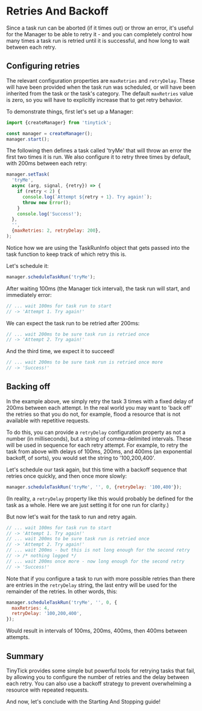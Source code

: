 # Retries And Backoff

Since a task run can be aborted (if it times out) or throw an error, it's useful
for the Manager to be able to retry it - and you can completely control how many
times a task run is retried until it is successful, and how long to wait between
each retry.

## Configuring retries

The relevant configuration properties are `maxRetries` and `retryDelay`. These
will have been provided when the task run was scheduled, or will have been
inherited from the task or the task's category. The default `maxRetries` value
is zero, so you will have to explicitly increase that to get retry behavior.

To demonstrate things, first let's set up a Manager:

```js
import {createManager} from 'tinytick';

const manager = createManager();
manager.start();
```

The following then defines a task called 'tryMe' that will throw an error the
first two times it is run. We also configure it to retry three times by default,
with 200ms between each retry:

```js
manager.setTask(
  'tryMe',
  async (arg, signal, {retry}) => {
    if (retry < 2) {
      console.log(`Attempt ${retry + 1}. Try again!`);
      throw new Error();
    }
    console.log('Success!');
  },
  '',
  {maxRetries: 2, retryDelay: 200},
);
```

Notice how we are using the TaskRunInfo object that gets passed into the task
function to keep track of which retry this is.

Let's schedule it:

```js
manager.scheduleTaskRun('tryMe');
```

After waiting 100ms (the Manager tick interval), the task run will start, and
immediately error:

```js
// ... wait 100ms for task run to start
// -> 'Attempt 1. Try again!'
```

We can expect the task run to be retried after 200ms:

```js
// ... wait 200ms to be sure task run is retried once
// -> 'Attempt 2. Try again!'
```

And the third time, we expect it to succeed!

```js
// ... wait 200ms to be sure task run is retried once more
// -> 'Success!'
```

## Backing off

In the example above, we simply retry the task 3 times with a fixed delay of
200ms between each attempt. In the real world you may want to 'back off' the
retries so that you do not, for example, flood a resource that is not available
with repetitive requests.

To do this, you can provide a `retryDelay` configuration property as not a
number (in milliseconds), but a string of comma-delimited intervals. These will
be used in sequence for each retry attempt. For example, to retry the task from
above with delays of 100ms, 200ms, and 400ms (an exponential backoff, of sorts),
you would set the string to '100,200,400'.

Let's schedule our task again, but this time with a backoff sequence that
retries once quickly, and then once more slowly:

```js
manager.scheduleTaskRun('tryMe', '', 0, {retryDelay: '100,400'});
```

(In reality, a `retryDelay` property like this would probably be defined for the
task as a whole. Here we are just setting it for one run for clarity.)

But now let's wait for the task to run and retry again.

```js
// ... wait 100ms for task run to start
// -> 'Attempt 1. Try again!'
// ... wait 200ms to be sure task run is retried once
// -> 'Attempt 2. Try again!'
// ... wait 200ms - but this is not long enough for the second retry
// -> /* nothing logged */
// ... wait 200ms once more - now long enough for the second retry
// -> 'Success!'
```

Note that if you configure a task to run with more possible retries than there
are entries in the `retryDelay` string, the last entry will be used for the
remainder of the retries. In other words, this:

```js
manager.scheduleTaskRun('tryMe', '', 0, {
  maxRetries: 4,
  retryDelay: '100,200,400',
});
```

Would result in intervals of 100ms, 200ms, 400ms, then 400ms between attempts.

## Summary

TinyTick provides some simple but powerful tools for retrying tasks that fail,
by allowing you to configure the number of retries and the delay between each
retry. You can also use a backoff strategy to prevent overwhelming a resource
with repeated requests.

And now, let's conclude with the Starting And Stopping guide!
